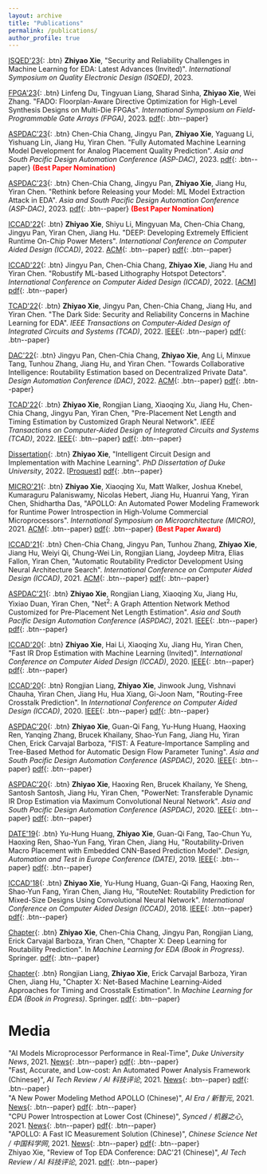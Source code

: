 ```yaml
---
layout: archive
title: "Publications"
permalink: /publications/
author_profile: true
---
```


[ISQED'23](#Button){: .btn} **Zhiyao Xie**, "Security and Reliability Challenges in Machine Learning for EDA: Latest Advances (Invited)". *International Symposium on Quality Electronic Design (ISQED)*, 2023. 

[FPGA'23](#Button){: .btn} Linfeng Du, Tingyuan Liang, Sharad Sinha, **Zhiyao Xie**, Wei Zhang. "FADO: Floorplan-Aware Directive Optimization for High-Level Synthesis Designs on Multi-Die FPGAs". *International Symposium on Field-Programmable Gate Arrays (FPGA)*, 2023. [pdf](http://zhiyaoxie.github.io/files/FPGA23_FADO.pdf){: .btn--paper}

[ASPDAC'23](#Button){: .btn} Chen-Chia Chang, Jingyu Pan, **Zhiyao Xie**, Yaguang Li, Yishuang Lin, Jiang Hu, Yiran Chen. "Fully Automated Machine Learning Model Development for Analog Placement Quality Prediction". *Asia and South Pacific Design Automation Conference (ASP-DAC)*, 2023. [pdf](http://zhiyaoxie.github.io/files/ASPDAC23_NAS_Analog.pdf){: .btn--paper} <span style="color:red">**(Best Paper Nomination)**</span>

[ASPDAC'23](#Button){: .btn} Chen-Chia Chang, Jingyu Pan, **Zhiyao Xie**, Jiang Hu, Yiran Chen. "Rethink before Releasing your Model: ML Model Extraction Attack in EDA". *Asia and South Pacific Design Automation Conference (ASP-DAC)*, 2023. [pdf](http://zhiyaoxie.github.io/files/ASPDAC23_Model_Extraction.pdf){: .btn--paper} <span style="color:red">**(Best Paper Nomination)**</span>

[ICCAD'22](#Button){: .btn} **Zhiyao Xie**, Shiyu Li, Mingyuan Ma, Chen-Chia Chang, Jingyu Pan, Yiran Chen, Jiang Hu. "DEEP: Developing Extremely Efficient Runtime On-Chip Power Meters". *International Conference on Computer Aided Design (ICCAD)*, 2022. [ACM](https://dl.acm.org/doi/10.1145/3508352.3549427){: .btn--paper} [pdf](http://zhiyaoxie.github.io/files/ICCAD22_DEEP.pdf){: .btn--paper} 

[ICCAD'22](#Button){: .btn} Jingyu Pan, Chen-Chia Chang, **Zhiyao Xie**, Jiang Hu and Yiran Chen. "Robustify ML-based Lithography Hotspot Detectors". *International Conference on Computer Aided Design (ICCAD)*, 2022. [[ACM](https://dl.acm.org/doi/10.1145/3508352.3549389)] [pdf](http://zhiyaoxie.github.io/files/ICCAD22_Robust.pdf){: .btn--paper}    

[TCAD'22](#Button){: .btn} **Zhiyao Xie**, Jingyu Pan, Chen-Chia Chang, Jiang Hu, and Yiran Chen. "The Dark Side: Security and Reliability Concerns in Machine Learning for EDA". *IEEE Transactions on Computer-Aided Design of Integrated Circuits and Systems (TCAD)*, 2022. [IEEE](https://ieeexplore.ieee.org/document/9858101){: .btn--paper} [pdf](http://zhiyaoxie.github.io/files/TCAD22_Dark.pdf){: .btn--paper} 

[DAC'22](#Button){: .btn} Jingyu Pan, Chen-Chia Chang, **Zhiyao Xie**, Ang Li, Minxue Tang, Tunhou Zhang, Jiang Hu, and Yiran Chen. "Towards Collaborative Intelligence: Routability Estimation based on Decentralized Private Data". *Design Automation Conference (DAC)*, 2022. [ACM](https://dl.acm.org/doi/abs/10.1145/3489517.3530578){: .btn--paper} [pdf](http://zhiyaoxie.github.io/files/DAC22_FL.pdf){: .btn--paper} 

[TCAD'22](#Button){: .btn} **Zhiyao Xie**, Rongjian Liang, Xiaoqing Xu, Jiang Hu, Chen-Chia Chang, Jingyu Pan, Yiran Chen, "Pre-Placement Net Length and Timing Estimation by Customized Graph Neural Network". *IEEE Transactions on Computer-Aided Design of Integrated Circuits and Systems (TCAD)*, 2022. [IEEE](https://ieeexplore.ieee.org/document/9707500){: .btn--paper} [pdf](http://zhiyaoxie.github.io/files/TCAD21_Time.pdf){: .btn--paper} 

[Dissertation](#Button){: .btn} **Zhiyao Xie**, "Intelligent Circuit Design and Implementation with Machine Learning". *PhD Dissertation of Duke University*, 2022. [[Proquest](https://www.proquest.com/docview/2671665310?pq-origsite=gscholar&fromopenview=true)] [pdf](http://zhiyaoxie.github.io/files/Dissertation22.pdf){: .btn--paper}

[MICRO'21](#Button){: .btn} **Zhiyao Xie**, Xiaoqing Xu, Matt Walker, Joshua Knebel, Kumaraguru Palaniswamy, Nicolas Hebert, Jiang Hu, Huanrui Yang, Yiran Chen, Shidhartha Das, "APOLLO: An Automated Power Modeling Framework for Runtime Power Introspection in High-Volume Commercial Microprocessors". *International Symposium on Microarchitecture (MICRO)*, 2021. [ACM](https://dl.acm.org/doi/abs/10.1145/3466752.3480064){: .btn--paper} [pdf](http://zhiyaoxie.github.io/files/MICRO21_APOLLO.pdf){: .btn--paper} <span style="color:red">**(Best Paper Award)**</span>

[ICCAD'21](#Button){: .btn} Chen-Chia Chang, Jingyu Pan, Tunhou Zhang, **Zhiyao Xie**, Jiang Hu, Weiyi Qi, Chung-Wei Lin, Rongjian Liang, Joydeep Mitra, Elias Fallon, Yiran Chen, "Automatic Routability Predictor Development Using Neural Architecture Search". *International Conference on Computer Aided Design (ICCAD)*, 2021. [ACM](https://dl.acm.org/doi/10.1109/ICCAD51958.2021.9643483){: .btn--paper} [pdf](http://zhiyaoxie.github.io/files/ICCAD21_NAS.pdf){: .btn--paper} 

[ASPDAC'21](#Button){: .btn} **Zhiyao Xie**, Rongjian Liang, Xiaoqing Xu, Jiang Hu, Yixiao Duan, Yiran Chen, "Net$^2$: A Graph Attention Network Method Customized for Pre-Placement Net Length Estimation". *Asia and South Pacific Design Automation Conference (ASPDAC)*, 2021. [IEEE](https://ieeexplore.ieee.org/abstract/document/9371657){: .btn--paper} [pdf](http://zhiyaoxie.github.io/files/ASPDAC21_Net2.pdf){: .btn--paper}    

[ICCAD'20](#Button){: .btn} **Zhiyao Xie**, Hai Li, Xiaoqing Xu, Jiang Hu, Yiran Chen, "Fast IR Drop Estimation with Machine Learning (Invited)". *International Conference on Computer Aided Design (ICCAD)*, 2020. [IEEE](https://ieeexplore.ieee.org/document/9256803){: .btn--paper} [pdf](http://zhiyaoxie.github.io/files/ICCAD20_IR.pdf){: .btn--paper}    

[ICCAD'20](#Button){: .btn} Rongjian Liang, **Zhiyao Xie**, Jinwook Jung, Vishnavi Chauha, Yiran Chen, Jiang Hu, Hua Xiang, Gi-Joon Nam, "Routing-Free Crosstalk Prediction". In *International Conference on Computer Aided Design (ICCAD)*, 2020. [IEEE](https://ieeexplore.ieee.org/document/9256755){: .btn--paper} [pdf](http://zhiyaoxie.github.io/files/ICCAD20_Crosstalk.pdf){: .btn--paper}     

[ASPDAC'20](#Button){: .btn} **Zhiyao Xie**, Guan-Qi Fang, Yu-Hung Huang, Haoxing Ren, Yanqing Zhang, Brucek Khailany, Shao-Yun Fang, Jiang Hu, Yiran Chen, Erick Carvajal Barboza, "FIST: A Feature-Importance Sampling and Tree-Based Method for Automatic Design Flow Parameter Tuning". *Asia and South Pacific Design Automation Conference (ASPDAC)*, 2020. [IEEE](https://ieeexplore.ieee.org/document/9045201){: .btn--paper} [pdf](http://zhiyaoxie.github.io/files/ASPDAC20_FIST.pdf){: .btn--paper}    

[ASPDAC'20](#Button){: .btn} **Zhiyao Xie**, Haoxing Ren, Brucek Khailany, Ye Sheng, Santosh Santosh, Jiang Hu, Yiran Chen, "PowerNet: Transferable Dynamic IR Drop Estimation via Maximum Convolutional Neural Network". *Asia and South Pacific Design Automation Conference (ASPDAC)*, 2020. [IEEE](https://ieeexplore.ieee.org/document/9045574){: .btn--paper} [pdf](http://zhiyaoxie.github.io/files/ASPDAC20_PowerNet.pdf){: .btn--paper}    

[DATE'19](#Button){: .btn} Yu-Hung Huang, **Zhiyao Xie**, Guan-Qi Fang, Tao-Chun Yu, Haoxing Ren, Shao-Yun Fang, Yiran Chen, Jiang Hu, "Routability-Driven Macro Placement with Embedded CNN-Based Prediction Model". *Design, Automation and Test in Europe Conference (DATE)*, 2019. [IEEE](https://ieeexplore.ieee.org/document/8715126){: .btn--paper} [pdf](http://zhiyaoxie.github.io/files/DATE19_Macro.pdf){: .btn--paper}   

[ICCAD'18](#Button){: .btn} **Zhiyao Xie**, Yu-Hung Huang, Guan-Qi Fang, Haoxing Ren, Shao-Yun Fang, Yiran Chen, Jiang Hu, "RouteNet: Routability Prediction for Mixed-Size Designs Using Convolutional Neural Network". *International Conference on Computer Aided Design (ICCAD)*, 2018. [IEEE](https://ieeexplore.ieee.org/document/8587655){: .btn--paper} [pdf](http://zhiyaoxie.github.io/files/ICCAD18_RouteNet.pdf){: .btn--paper}

[Chapter](#Button){: .btn} **Zhiyao Xie**, Chen-Chia Chang, Jingyu Pan, Rongjian Liang, Erick Carvajal Barboza, Yiran Chen, "Chapter X: Deep Learning for Routability Prediction". In *Machine Learning for EDA (Book in Progress)*. Springer. [pdf](http://zhiyaoxie.github.io/files/chapter_route.pdf){: .btn--paper}

[Chapter](#Button){: .btn} Rongjian Liang, **Zhiyao Xie**, Erick Carvajal Barboza, Yiran Chen, Jiang Hu, "Chapter X: Net-Based Machine Learning-Aided Approaches for Timing and Crosstalk Estimation". In *Machine Learning for EDA (Book in Progress)*. Springer. [pdf](http://zhiyaoxie.github.io/files/chapter_net.pdf){: .btn--paper}


Media
======
"AI Models Microprocessor Performance in Real-Time", *Duke University News*, 2021. [News](https://pratt.duke.edu/about/news/apollo-microprocessor){: .btn--paper} [pdf](http://zhiyaoxie.github.io/files/media_News_Duke.pdf){: .btn--paper}    
"Fast, Accurate, and Low-cost: An Automated Power Analysis Framework (Chinese)", *AI Tech Review / AI 科技评论*, 2021. [News](https://www.leiphone.com/category/academic/fGnxkVOdi9vOEngx.html){: .btn--paper} [pdf](http://zhiyaoxie.github.io/files/media_AI_tech_review.pdf){: .btn--paper}      
"A New Power Modeling Method APOLLO (Chinese)", *AI Era / 新智元*, 2021. [News](https://www.163.com/dy/article/GMTQ7NUO0511ABV6.html){: .btn--paper} [pdf](http://zhiyaoxie.github.io/files/media_xinzhiyuan.pdf){: .btn--paper}    
"CPU Power Introspection at Lower Cost (Chinese)", *Synced / 机器之心*, 2021. [News](https://mp.weixin.qq.com/s/akzS_px1XlgqjFCbcrt0fg){: .btn--paper} [pdf](http://zhiyaoxie.github.io/files/media_jiqizhixin.pdf){: .btn--paper}    
"APOLLO: A Fast IC Measurement Solution (Chinese)", *Chinese Science Net / 中国科学网*, 2021. [News](https://news.sciencenet.cn/htmlnews/2021/12/471181.shtm){: .btn--paper} [pdf](http://zhiyaoxie.github.io/files/media_ScienceNet.pdf){: .btn--paper}     
Zhiyao Xie, "Review of Top EDA Conference: DAC'21 (Chinese)", *AI Tech Review / AI 科技评论*, 2021. [pdf](http://zhiyaoxie.github.io/files/media_AI_tech_review2.pdf){: .btn--paper}     

